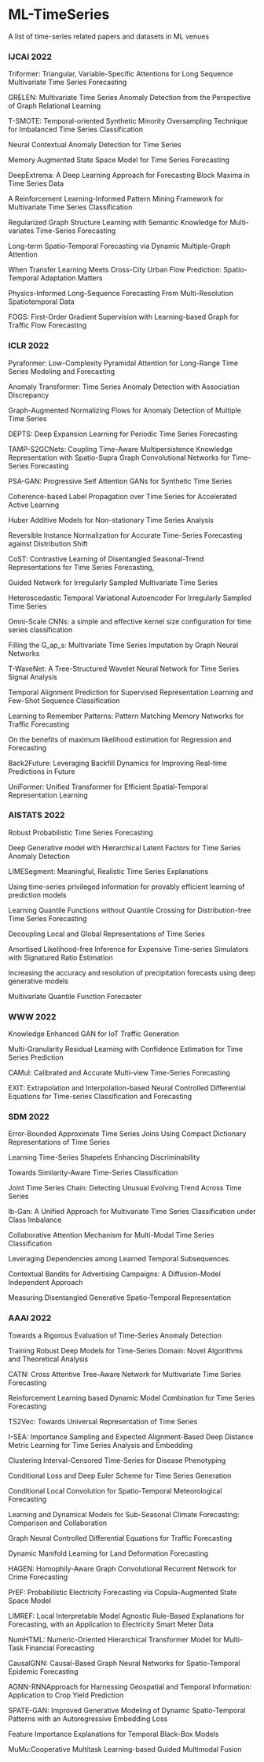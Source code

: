 # ML-TimeSeries
A list of time-series related papers and datasets in ML venues

### IJCAI 2022

Triformer: Triangular, Variable-Specific Attentions for Long Sequence Multivariate Time Series Forecasting

GRELEN: Multivariate Time Series Anomaly Detection from the Perspective of Graph Relational Learning

T-SMOTE: Temporal-oriented Synthetic Minority Oversampling Technique for Imbalanced Time Series Classification

Neural Contextual Anomaly Detection for Time Series

Memory Augmented State Space Model for Time Series Forecasting

DeepExtrema: A Deep Learning Approach for Forecasting Block Maxima in Time Series Data

A Reinforcement Learning-Informed Pattern Mining Framework for Multivariate Time Series Classification

Regularized Graph Structure Learning with Semantic Knowledge for Multi-variates Time-Series Forecasting

Long-term Spatio-Temporal Forecasting via Dynamic Multiple-Graph Attention

When Transfer Learning Meets Cross-City Urban Flow Prediction: Spatio-Temporal Adaptation Matters

Physics-Informed Long-Sequence Forecasting From Multi-Resolution Spatiotemporal Data

FOGS: First-Order Gradient Supervision with Learning-based Graph for Traffic Flow Forecasting

### ICLR 2022

Pyraformer: Low-Complexity Pyramidal Attention for Long-Range Time Series Modeling and Forecasting

Anomaly Transformer: Time Series Anomaly Detection with Association Discrepancy

Graph-Augmented Normalizing Flows for Anomaly Detection of Multiple Time Series

DEPTS: Deep Expansion Learning for Periodic Time Series Forecasting

TAMP-S2GCNets: Coupling Time-Aware Multipersistence Knowledge Representation with Spatio-Supra Graph Convolutional Networks for Time-Series Forecasting

PSA-GAN: Progressive Self Attention GANs for Synthetic Time Series

Coherence-based Label Propagation over Time Series for Accelerated Active Learning

Huber Additive Models for Non-stationary Time Series Analysis

Reversible Instance Normalization for Accurate Time-Series Forecasting against Distribution Shift
    
CoST: Contrastive Learning of Disentangled Seasonal-Trend Representations for Time Series Forecasting,

Guided Network for Irregularly Sampled Multivariate Time Series

Heteroscedastic Temporal Variational Autoencoder For Irregularly Sampled Time Series

Omni-Scale CNNs: a simple and effective kernel size configuration for time series classification

Filling the G_ap_s: Multivariate Time Series Imputation by Graph Neural Networks

T-WaveNet: A Tree-Structured Wavelet Neural Network for Time Series Signal Analysis

Temporal Alignment Prediction for Supervised Representation Learning and Few-Shot Sequence Classification

Learning to Remember Patterns: Pattern Matching Memory Networks for Traffic Forecasting

On the benefits of maximum likelihood estimation for Regression and Forecasting

Back2Future: Leveraging Backfill Dynamics for Improving Real-time Predictions in Future

UniFormer: Unified Transformer for Efficient Spatial-Temporal Representation Learning

### AISTATS 2022

Robust Probabilistic Time Series Forecasting 

Deep Generative model with Hierarchical Latent Factors for Time Series Anomaly Detection

LIMESegment: Meaningful, Realistic Time Series Explanations 

Using time-series privileged information for provably efficient learning of prediction models

Learning Quantile Functions without Quantile Crossing for Distribution-free Time Series Forecasting 

Decoupling Local and Global Representations of Time Series 

Amortised Likelihood-free Inference for Expensive Time-series Simulators with Signatured Ratio Estimation 

Increasing the accuracy and resolution of precipitation forecasts using deep generative models 

Multivariate Quantile Function Forecaster 

### WWW 2022

Knowledge Enhanced GAN for IoT Traffic Generation

Multi-Granularity Residual Learning with Confidence Estimation for Time Series Prediction

CAMul: Calibrated and Accurate Multi-view Time-Series Forecasting

EXIT: Extrapolation and Interpolation-based Neural Controlled Differential Equations for Time-series Classification and Forecasting

### SDM 2022

Error-Bounded Approximate Time Series Joins Using Compact Dictionary Representations of Time Series

Learning Time-Series Shapelets Enhancing Discriminability

Towards Similarity-Aware Time-Series Classification

Joint Time Series Chain: Detecting Unusual Evolving Trend Across Time Series

Ib-Gan: A Unified Approach for Multivariate Time Series Classification under Class Imbalance

Collaborative Attention Mechanism for Multi-Modal Time Series Classification

Leveraging Dependencies among Learned Temporal Subsequences.

Contextual Bandits for Advertising Campaigns: A Diffusion-Model Independent Approach

Measuring Disentangled Generative Spatio-Temporal Representation

### AAAI 2022

Towards a Rigorous Evaluation of Time-Series Anomaly Detection

Training Robust Deep Models for Time-Series Domain: Novel Algorithms and Theoretical Analysis

CATN: Cross Attentive Tree-Aware Network for Multivariate Time Series Forecasting

Reinforcement Learning based Dynamic Model Combination for Time Series Forecasting

TS2Vec: Towards Universal Representation of Time Series

I-SEA: Importance Sampling and Expected Alignment-Based Deep Distance Metric Learning for Time Series Analysis and Embedding

Clustering Interval-Censored Time-Series for Disease Phenotyping

Conditional Loss and Deep Euler Scheme for Time Series Generation

Conditional Local Convolution for Spatio-Temporal Meteorological Forecasting

Learning and Dynamical Models for Sub-Seasonal Climate Forecasting: Comparison and Collaboration

Graph Neural Controlled Differential Equations for Traffic Forecasting

Dynamic Manifold Learning for Land Deformation Forecasting

HAGEN: Homophily-Aware Graph Convolutional Recurrent Network for Crime Forecasting

PrEF: Probabilistic Electricity Forecasting via Copula-Augmented State Space Model

LIMREF: Local Interpretable Model Agnostic Rule-Based Explanations for Forecasting, with an Application to Electricity Smart Meter Data

NumHTML: Numeric-Oriented Hierarchical Transformer Model for Multi-Task Financial Forecasting

CausalGNN: Causal-Based Graph Neural Networks for Spatio-Temporal Epidemic Forecasting

AGNN-RNNApproach for Harnessing Geospatial and Temporal Information: Application to Crop Yield Prediction

SPATE-GAN: Improved Generative Modeling of Dynamic Spatio-Temporal Patterns with an Autoregressive Embedding Loss

Feature Importance Explanations for Temporal Black-Box Models

MuMu:Cooperative Multitask Learning-based Guided Multimodal Fusion
